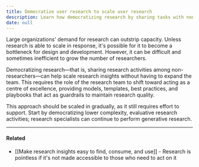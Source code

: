 ```yaml
---
title: Democratize user research to scale user research
description: Learn how democratizing research by sharing tasks with non-researchers helps large organizations scale insights and avoid bottlenecks without expanding research teams.
date: null
---
```


Large organizations' demand for research can outstrip capacity. Unless research is able to scale in response, it's possible for it to become a bottleneck for design and development. However, it can be difficult and sometimes inefficient to grow the number of researchers.

Democratizing research—that is, sharing research activities among non-researchers—can help scale research insights without having to expand the team. This requires the role of the research team to shift toward acting as a centre of excellence, providing models, templates, best practices, and playbooks that act as guardrails to maintain research quality.

This approach should be scaled in gradually, as it still requires effort to support. Start by democratizing lower complexity, evaluative research activities; research specialists can continue to perform generative research.

---

#### Related

- [[Make research insights easy to find, consume, and use]] - Research is pointless if it's not made accessible to those who need to act on it

